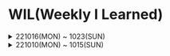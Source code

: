 # WIL(Weekly I Learned)
<details>
<summary>221016(MON) ~ 1023(SUN)</summary>
<div markdown="1">
<hr/>
  
##### Learned : ORM 데이터베이스 관계, 좋아요기능 구현
##### Weekly
프론트엔드와의 협업 과제 전, 백엔드 마지막 과제를 끝냈다. 기존 CRUD, JWT로그인 구현 및 추가적으로 **좋아요기능**을 구현하는데 
  
초점을 맞췄던 한 주, 3주간의 스프링 주특기 주가 끝난만큼 앞으로 이 토대 위에 전문적이고 딥한 탐구 및 구현력을 요망📝
  
게시글 좋아요 기능을 구현하는데 있어서, 유저와 게시글간 데이터베이스의 관계에 대해 이해하게 되었다.

금요일에는 드디어 처음으로 프론트엔드 팀원 분들과 팀을 이루어 미니프로젝트를 하게되었다. 팀이 구현할 주제 회의 및
  
FIGMA를 통한 와이어프레임 구성 등을 완료. 앞으로의 프로젝트들은 좀 더 흥미진진할듯 싶다🤝 

##### Keyword🔑 CORS?
  
CORS란 (Cross Origin Resource Sharing) 교차 출처 리소스 공유이다.  
</div>
</details>
<details>
<summary>221010(MON) ~ 1015(SUN)</summary>
<div markdown="1">
<hr/>

##### Learned : Spring CRUD, JWT, SPRING SECURITY
##### Weekly 
저번주에 진행했던 기존 CRUD에 spring **security**와 **JWT**방식을 이용한 로그인을 구현하는데 집중한 주 였다.

JWT 와 시큐리티의 인증, 인가의 복잡한 흐름이 머리속을 혼란스럽게 한다!🥶

시간이 되면 그림을 그리면서 한번 정리해볼 예정🧐

그리고 10/15 카카오 데이터 센터 화재 덕에, GITHUB로 블로그를 이전함.

마크다운 문법이 익숙하지 않지만, 역시 깃허브 쪽이 훨씬 흥미롭다.🔮
##### Keyword🔑 ORM?

**1. ORM**
(Object-Relational Mapping)

**객체와 관계형 데이터베이스의 데이터를 자동으로 매핑해주는 것을 말한다.**

객체 지향 프로그래밍은 클래스를 사용, 관계형 데이터베이스는 테이블을 사용.

▶️ 객체 모델과 관계형 모델 간의 불일치가 존재.

ORM을 통해 객체 간의 관계를 바탕으로 SQL을 자동으로 생성해서 불일치를 해결해준다.

Database Data **<-Mapping->** Object Field

Persistant API라고도 부른다. (JPA, Hibernate)

**2. ORM의 장, 단점**

**장점** : 객체 지향적인 코드로 인해 더 직관적이고, 비즈니스 로직에 집중할 수 있게 도와준다. 

SQL 쿼리가 아닌 직관적인 코드로 데이터를 조작할 수 있어 개발자가 객체 지향 프로그래밍하는데 도움을 준다. 

재사용성 및 유지보수의 편리성 증가

DBMS(Database Management System)에 대한 종속성이 줄어든다.

**단점** : 완벽히 ORM으로만 서비스 구현이 힘듬

사용하기는 편하지만 설계단계에서 신중해야하며, 프로젝트가 복잡해질 경우 난이도 상승

잘못 구현된 경우, 속도저하 및 일관성이 무너지는 문제점이 생길수 있다. 
</div>
</details>
